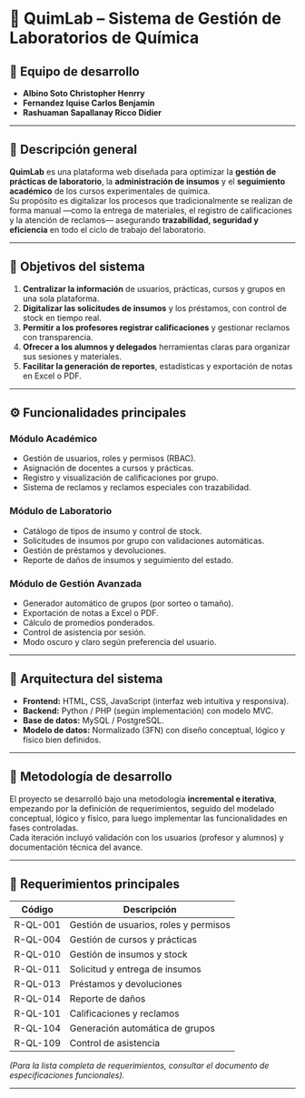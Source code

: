 # 🧪 QuimLab – Sistema de Gestión de Laboratorios de Química

## 👥 Equipo de desarrollo
- **Albino Soto Christopher Henrry**
- **Fernandez Iquise Carlos Benjamin**
- **Rashuaman Sapallanay Ricco Didier**

---

## 📖 Descripción general

**QuimLab** es una plataforma web diseñada para optimizar la **gestión de prácticas de laboratorio**, la **administración de insumos** y el **seguimiento académico** de los cursos experimentales de química.  
Su propósito es digitalizar los procesos que tradicionalmente se realizan de forma manual —como la entrega de materiales, el registro de calificaciones y la atención de reclamos— asegurando **trazabilidad, seguridad y eficiencia** en todo el ciclo de trabajo del laboratorio.

---

## 🎯 Objetivos del sistema

1. **Centralizar la información** de usuarios, prácticas, cursos y grupos en una sola plataforma.
2. **Digitalizar las solicitudes de insumos** y los préstamos, con control de stock en tiempo real.
3. **Permitir a los profesores registrar calificaciones** y gestionar reclamos con transparencia.
4. **Ofrecer a los alumnos y delegados** herramientas claras para organizar sus sesiones y materiales.
5. **Facilitar la generación de reportes**, estadísticas y exportación de notas en Excel o PDF.

---

## ⚙️ Funcionalidades principales

### Módulo Académico
- Gestión de usuarios, roles y permisos (RBAC).
- Asignación de docentes a cursos y prácticas.
- Registro y visualización de calificaciones por grupo.
- Sistema de reclamos y reclamos especiales con trazabilidad.

### Módulo de Laboratorio
- Catálogo de tipos de insumo y control de stock.
- Solicitudes de insumos por grupo con validaciones automáticas.
- Gestión de préstamos y devoluciones.
- Reporte de daños de insumos y seguimiento del estado.

### Módulo de Gestión Avanzada
- Generador automático de grupos (por sorteo o tamaño).
- Exportación de notas a Excel o PDF.
- Cálculo de promedios ponderados.
- Control de asistencia por sesión.
- Modo oscuro y claro según preferencia del usuario.

---

## 🧩 Arquitectura del sistema

- **Frontend:** HTML, CSS, JavaScript (interfaz web intuitiva y responsiva).  
- **Backend:** Python / PHP (según implementación) con modelo MVC.  
- **Base de datos:** MySQL / PostgreSQL.  
- **Modelo de datos:** Normalizado (3FN) con diseño conceptual, lógico y físico bien definidos.

---

## 🧠 Metodología de desarrollo

El proyecto se desarrolló bajo una metodología **incremental e iterativa**, empezando por la definición de requerimientos, seguido del modelado conceptual, lógico y físico, para luego implementar las funcionalidades en fases controladas.  
Cada iteración incluyó validación con los usuarios (profesor y alumnos) y documentación técnica del avance.

---

## 🧾 Requerimientos principales

| Código | Descripción |
|--------|--------------|
| R-QL-001 | Gestión de usuarios, roles y permisos |
| R-QL-004 | Gestión de cursos y prácticas |
| R-QL-010 | Gestión de insumos y stock |
| R-QL-011 | Solicitud y entrega de insumos |
| R-QL-013 | Préstamos y devoluciones |
| R-QL-014 | Reporte de daños |
| R-QL-101 | Calificaciones y reclamos |
| R-QL-104 | Generación automática de grupos |
| R-QL-109 | Control de asistencia |

*(Para la lista completa de requerimientos, consultar el documento de especificaciones funcionales).*

---
